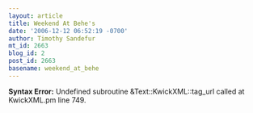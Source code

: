 ```yaml
---
layout: article
title: Weekend At Behe's
date: '2006-12-12 06:52:19 -0700'
author: Timothy Sandefur
mt_id: 2663
blog_id: 2
post_id: 2663
basename: weekend_at_behe
---
```

<p><strong>Syntax Error:</strong> Undefined subroutine &Text::KwickXML::tag_url called at KwickXML.pm line 749.
</p>
